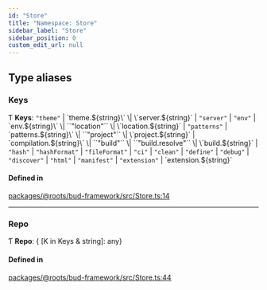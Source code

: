 ```yaml
---
id: "Store"
title: "Namespace: Store"
sidebar_label: "Store"
sidebar_position: 0
custom_edit_url: null
---
```


## Type aliases

### Keys

Ƭ **Keys**: ``"theme"`` \| \`theme.${string}\` \| \`server.${string}\` \| ``"server"`` \| ``"env"`` \| \`env.${string}\` \| ``"location"`` \| \`location.${string}\` \| ``"patterns"`` \| \`patterns.${string}\` \| ``"project"`` \| \`project.${string}\` \| \`compilation.${string}\` \| ``"build"`` \| ``"build.resolve"`` \| \`build.${string}\` \| ``"hash"`` \| ``"hashFormat"`` \| ``"fileFormat"`` \| ``"ci"`` \| ``"clean"`` \| ``"define"`` \| ``"debug"`` \| ``"discover"`` \| ``"html"`` \| ``"manifest"`` \| ``"extension"`` \| \`extension.${string}\`

#### Defined in

[packages/@roots/bud-framework/src/Store.ts:14](https://github.com/roots/bud/blob/add6758eb/packages/@roots/bud-framework/src/Store.ts#L14)

___

### Repo

Ƭ **Repo**: { [K in Keys & string]: any}

#### Defined in

[packages/@roots/bud-framework/src/Store.ts:44](https://github.com/roots/bud/blob/add6758eb/packages/@roots/bud-framework/src/Store.ts#L44)

